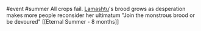  #event #summer
All crops fail. [Lamashtu](https://2e.aonprd.com/Deities.aspx?ID=287)'s brood grows as desperation makes more people reconsider her ultimatum "Join the monstrous brood or be devoured"
[[Eternal Summer - 8 months]]